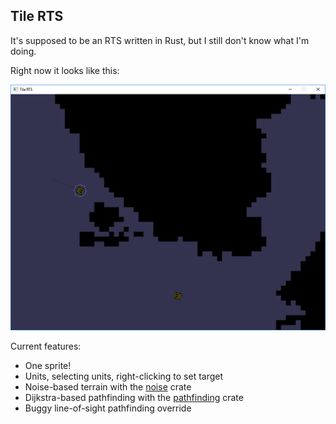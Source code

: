 ## Tile RTS

It's supposed to be an RTS written in Rust, but I still don't know what I'm doing.

Right now it looks like this:

![Simple stuff](/screenshots/0-simplestuff.png)

Current features:
* One sprite!
* Units, selecting units, right-clicking to set target
* Noise-based terrain with the [noise](https://docs.rs/crate/noise) crate
* Dijkstra-based pathfinding with the [pathfinding](https://docs.rs/crate/pathfinding) crate
* Buggy line-of-sight pathfinding override
